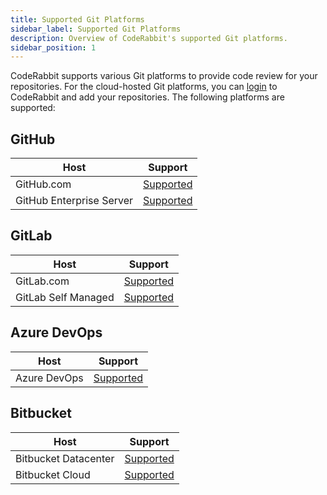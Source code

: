 ```yaml
---
title: Supported Git Platforms
sidebar_label: Supported Git Platforms
description: Overview of CodeRabbit's supported Git platforms.
sidebar_position: 1
---
```


CodeRabbit supports various Git platforms to provide code review for your repositories. For the cloud-hosted Git platforms, you can [login][login] to CodeRabbit and add your repositories. The following platforms are supported:

## GitHub

| Host                     | Support                                  |
| ------------------------ | ---------------------------------------- |
| GitHub.com               | [Supported](github-com.md)               |
| GitHub Enterprise Server | [Supported](github-enterprise-server.md) |

## GitLab

| Host                | Support                            |
| ------------------- | ---------------------------------- |
| GitLab.com          | [Supported](gitlab-com.mdx)        |
| GitLab Self Managed | [Supported](self-hosted-gitlab.md) |

## Azure DevOps

| Host         | Support                      |
| ------------ | ---------------------------- |
| Azure DevOps | [Supported](azure-devops.md) |

## Bitbucket

| Host                 | Support                                  |
| -------------------- | ---------------------------------------- |
| Bitbucket Datacenter | [Supported](../self-hosted/bitbucket.md) |
| Bitbucket Cloud      | [Supported](./bitbucket-cloud.md)        |

[login]: https://app.coderabbit.ai/login
